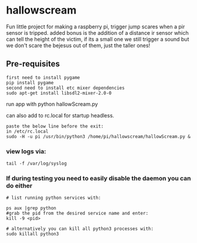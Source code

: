 # hallowscream

Fun little project for making a raspberry pi, trigger jump scares when a pir sensor is tripped. added bonus is the addition of a distance ir sensor which can tell the height of the victim, if its a small one we still trigger a sound but we don't scare the bejesus out of them, just the taller ones! 

## Pre-requisites
```
first need to install pygame
pip install pygame
second need to install etc mixer dependencies
sudo apt-get install libsdl2-mixer-2.0-0
```
run app with python hallowScream.py


can also add to rc.local for startup headless.
```
paste the below line before the exit:
in /etc/rc.local
sudo -H -u pi /usr/bin/python3 /home/pi/hallowscream/hallowScream.py &
```

### view logs via:
```  
tail -f /var/log/syslog
```


### If during testing you need to easily disable the daemon you can do either

``` 
# list running python services with:

ps aux |grep python
#grab the pid from the desired service name and enter:
kill -9 <pid>

# alternatively you can kill all python3 processes with:
sudo killall python3
```